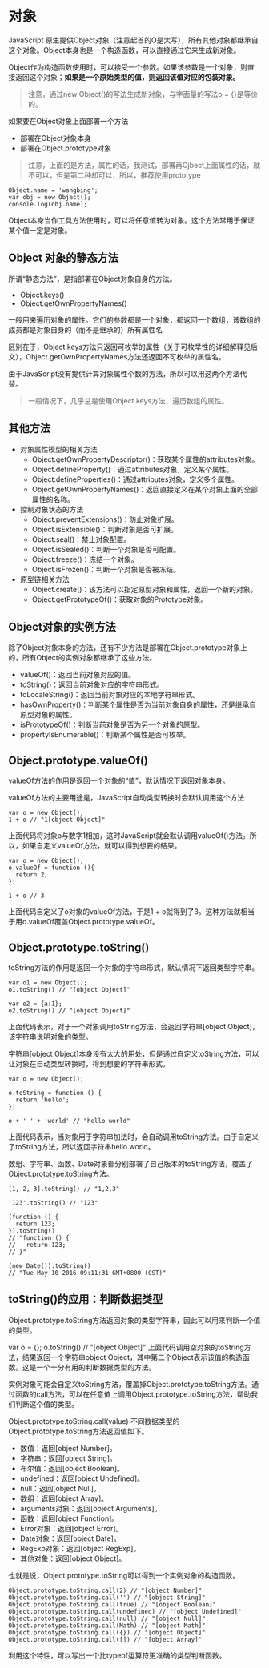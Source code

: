 # 对象

JavaScript 原生提供Object对象（注意起首的O是大写），所有其他对象都继承自这个对象。Object本身也是一个构造函数，可以直接通过它来生成新对象。

Object作为构造函数使用时，可以接受一个参数。如果该参数是一个对象，则直接返回这个对象；**如果是一个原始类型的值，则返回该值对应的包装对象。**
> 注意，通过new Object()的写法生成新对象，与字面量的写法o = {}是等价的。

如果要在Object对象上面部署一个方法

* 部署在Object对象本身
* 部署在Object.prototype对象

> 注意，上面的是方法，属性的话，我测试，部署再Ojbect上面属性的话，就不可以，但是第二种却可以，所以，推荐使用prototype
```
Object.name = 'wangbing';
var obj = new Object();
console.log(obj.name);
```

Object本身当作工具方法使用时，可以将任意值转为对象。这个方法常用于保证某个值一定是对象。

Object 对象的静态方法
-----------------
所谓“静态方法”，是指部署在Object对象自身的方法。
* Object.keys()
* Object.getOwnPropertyNames()

一般用来遍历对象的属性。它们的参数都是一个对象，都返回一个数组，该数组的成员都是对象自身的（而不是继承的）所有属性名

区别在于，Object.keys方法只返回可枚举的属性（关于可枚举性的详细解释见后文），Object.getOwnPropertyNames方法还返回不可枚举的属性名。

由于JavaScript没有提供计算对象属性个数的方法，所以可以用这两个方法代替。
> 一般情况下，几乎总是使用Object.keys方法，遍历数组的属性。


其他方法
--------
* 对象属性模型的相关方法
    - Object.getOwnPropertyDescriptor()：获取某个属性的attributes对象。
    - Object.defineProperty()：通过attributes对象，定义某个属性。
    - Object.defineProperties()：通过attributes对象，定义多个属性。
    - Object.getOwnPropertyNames()：返回直接定义在某个对象上面的全部属性的名称。
* 控制对象状态的方法
    - Object.preventExtensions()：防止对象扩展。
    - Object.isExtensible()：判断对象是否可扩展。
    - Object.seal()：禁止对象配置。
    - Object.isSealed()：判断一个对象是否可配置。
    - Object.freeze()：冻结一个对象。
    - Object.isFrozen()：判断一个对象是否被冻结。
* 原型链相关方法
    - Object.create()：该方法可以指定原型对象和属性，返回一个新的对象。
    - Object.getPrototypeOf()：获取对象的Prototype对象。


Object对象的实例方法
-------------
除了Object对象本身的方法，还有不少方法是部署在Object.prototype对象上的，所有Object的实例对象都继承了这些方法。

* valueOf()：返回当前对象对应的值。
* toString()：返回当前对象对应的字符串形式。
* toLocaleString()：返回当前对象对应的本地字符串形式。
* hasOwnProperty()：判断某个属性是否为当前对象自身的属性，还是继承自原型对象的属性。
* isPrototypeOf()：判断当前对象是否为另一个对象的原型。
* propertyIsEnumerable()：判断某个属性是否可枚举。


Object.prototype.valueOf()
-----------
valueOf方法的作用是返回一个对象的“值”，默认情况下返回对象本身。

valueOf方法的主要用途是，JavaScript自动类型转换时会默认调用这个方法
```
var o = new Object();
1 + o // "1[object Object]"
```
上面代码将对象o与数字1相加，这时JavaScript就会默认调用valueOf()方法。所以，如果自定义valueOf方法，就可以得到想要的结果。
```
var o = new Object();
o.valueOf = function (){
  return 2;
};

1 + o // 3
```
上面代码自定义了o对象的valueOf方法，于是1 + o就得到了3。这种方法就相当于用o.valueOf覆盖Object.prototype.valueOf。

Object.prototype.toString()
--------
toString方法的作用是返回一个对象的字符串形式，默认情况下返回类型字符串。
```
var o1 = new Object();
o1.toString() // "[object Object]"

var o2 = {a:1};
o2.toString() // "[object Object]"
```
上面代码表示，对于一个对象调用toString方法，会返回字符串[object Object]，该字符串说明对象的类型。

字符串[object Object]本身没有太大的用处，但是通过自定义toString方法，可以让对象在自动类型转换时，得到想要的字符串形式。
```
var o = new Object();

o.toString = function () {
  return 'hello';
};

o + ' ' + 'world' // "hello world"
```
上面代码表示，当对象用于字符串加法时，会自动调用toString方法。由于自定义了toString方法，所以返回字符串hello world。

数组、字符串、函数、Date对象都分别部署了自己版本的toString方法，覆盖了Object.prototype.toString方法。
```
[1, 2, 3].toString() // "1,2,3"

'123'.toString() // "123"

(function () {
  return 123;
}).toString()
// "function () {
//   return 123;
// }"

(new Date()).toString()
// "Tue May 10 2016 09:11:31 GMT+0800 (CST)"
```

toString()的应用：判断数据类型
--------
Object.prototype.toString方法返回对象的类型字符串，因此可以用来判断一个值的类型。

var o = {};
o.toString() // "[object Object]"
上面代码调用空对象的toString方法，结果返回一个字符串object Object，其中第二个Object表示该值的构造函数。这是一个十分有用的判断数据类型的方法。

实例对象可能会自定义toString方法，覆盖掉Object.prototype.toString方法。通过函数的call方法，可以在任意值上调用Object.prototype.toString方法，帮助我们判断这个值的类型。

Object.prototype.toString.call(value)
不同数据类型的Object.prototype.toString方法返回值如下。

* 数值：返回[object Number]。
* 字符串：返回[object String]。
* 布尔值：返回[object Boolean]。
* undefined：返回[object Undefined]。
* null：返回[object Null]。
* 数组：返回[object Array]。
* arguments对象：返回[object Arguments]。
* 函数：返回[object Function]。
* Error对象：返回[object Error]。
* Date对象：返回[object Date]。
* RegExp对象：返回[object RegExp]。
* 其他对象：返回[object Object]。

也就是说，Object.prototype.toString可以得到一个实例对象的构造函数。

```
Object.prototype.toString.call(2) // "[object Number]"
Object.prototype.toString.call('') // "[object String]"
Object.prototype.toString.call(true) // "[object Boolean]"
Object.prototype.toString.call(undefined) // "[object Undefined]"
Object.prototype.toString.call(null) // "[object Null]"
Object.prototype.toString.call(Math) // "[object Math]"
Object.prototype.toString.call({}) // "[object Object]"
Object.prototype.toString.call([]) // "[object Array]"
```
利用这个特性，可以写出一个比typeof运算符更准确的类型判断函数。